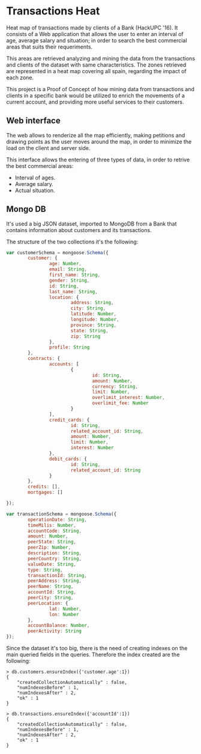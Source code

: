 # Transactions Heat
Heat map of transactions made by clients of a Bank (HackUPC '16). It consists of a Web application that allows the user to enter an interval of age, average salary and situation; in order to search the best commercial areas that suits their requeriments.

This areas are retrieved analyzing and mining the data from the transactions and clients of the dataset with same characteristics. The zones retrieved are represented in a heat map covering all spain, regarding the impact of each zone.

This project is a Proof of Concept of how mining data from transactions and clients in a specific bank would be utilized to enrich the movements of a current account, and providing more useful services to their customers.

## Web interface

The web allows to renderize all the map efficiently, making petitions and drawing points as the user moves around the map, in order to minimize the load on the client and server side.

This interface allows the entering of three types of data, in order to retrive the best commercial areas:
 - Interval of ages.
 - Average salary.
 - Actual situation.

## Mongo DB
It's used a big JSON dataset, imported to MongoDB from a Bank that contains information about customers and its transactions.

The structure of the two collections it's the following:

```JavaScript
var customerSchema = mongoose.Schema({
        customer: {
                age: Number,
                email: String,
                first_name: String,
                gender: String,
                id: String,
                last_name: String,
                location: {
                        address: String,
                        city: String,
                        latitude: Number,
                        longitude: Number,
                        province: String,
                        state: String,
                        zip: String
                },
                profile: String
        },
        contracts: {
                accounts: [
                        {
                                id: String,
                                amount: Number,
                                currency: String,
                                limit: Number,
                                overlimit_interest: Number,
                                overlimit_fee: Number
                        }
                ],
                credit_cards: {
                        id: String,
                        related_account_id: String,
                        amount: Number,
                        limit: Number,
                        interest: Number
                },
                debit_cards: {
                        id: String,
                        related_account_id: String
                }
        },
        credits: [],
        mortgages: []

});

var transactionSchema = mongoose.Schema({
        operationDate: String,
        timeMilis: Number,
        accountCode: String,
        amount: Number,
        peerState: String,
        peerZip: Number,
        description: String,
        peerCountry: String,
        valueDate: String,
        type: String,
        transactionId: String,
        peerAddress: String,
        peerName: String,
        accountId: String,
        peerCity: String,
        peerLocation: {
                lat: Number,
                lon: Number
        },
        accountBalance: Number,
        peerActivity: String
});
```

Since the dataset it's too big, there is the need of creating indexes on the main queried fields in the queries. Therefore the index created are the following:

```
> db.customers.ensureIndex({'customer.age':1})
{
	"createdCollectionAutomatically" : false,
	"numIndexesBefore" : 1,
	"numIndexesAfter" : 2,
	"ok" : 1
}

> db.transactions.ensureIndex({'accountId':1})
{
	"createdCollectionAutomatically" : false,
	"numIndexesBefore" : 1,
	"numIndexesAfter" : 2,
	"ok" : 1
}
```

